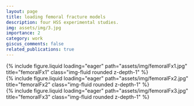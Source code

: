 ```yaml
---
layout: page
title: loading femoral fracture models
description: four HSS experimental studies.
img: assets/img/3.jpg
importance: 2
category: work
giscus_comments: false
related_publications: true
---
```




<div class="row">
    <div class="col-sm mt-3 mt-md-0">
        {% include figure.liquid loading="eager" path="assets/img/femoralFx1.jpg" title="femoralFx1" class="img-fluid rounded z-depth-1" %}
    </div>
    <div class="col-sm mt-3 mt-md-0">
        {% include figure.liquid loading="eager" path="assets/img/femoralFx2.jpg" title="femoralFx2" class="img-fluid rounded z-depth-1" %}
    </div>
    <div class="col-sm mt-3 mt-md-0">
        {% include figure.liquid loading="eager" path="assets/img/femoralFx3.jpg" title="femoralFx3" class="img-fluid rounded z-depth-1" %}
    </div>
</div>




